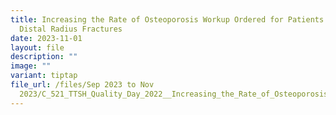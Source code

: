 ```yaml
---
title: Increasing the Rate of Osteoporosis Workup Ordered for Patients with
  Distal Radius Fractures
date: 2023-11-01
layout: file
description: ""
image: ""
variant: tiptap
file_url: /files/Sep 2023 to Nov
  2023/C_521_TTSH_Quality_Day_2022__Increasing_the_Rate_of_Osteoporosis_Workup_Ordered_for_Patients_with_Distal_Radius_Fractures.pdf
---
```

